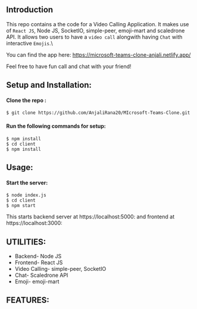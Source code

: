 ## Introduction
This repo contains a the code for a Video Calling Application. It makes use of `React JS`, Node JS, SocketIO, simple-peer, emoji-mart and scaledrone API. It allows two users to have a `video call` alongwith having `Chat` with interactive `Emojis`.\

You can find the app here:
https://microsoft-teams-clone-anjali.netlify.app/

Feel free to have fun call and chat with your friend!

## Setup and Installation:

#### Clone the repo :
    $ git clone https://github.com/AnjaliRana20/MIcrosoft-Teams-Clone.git

#### Run the following commands for setup:
    $ npm install
    $ cd client
    $ npm install


## Usage:

#### Start the server:
    $ node index.js
    $ cd client
    $ npm start

This starts backend server at https://localhost:5000: and frontend at https://localhost:3000:


## UTILITIES:

- Backend- Node JS
- Frontend- React JS
- Video Calling- simple-peer, SocketIO
- Chat- Scaledrone API
- Emoji- emoji-mart

## FEATURES: 

